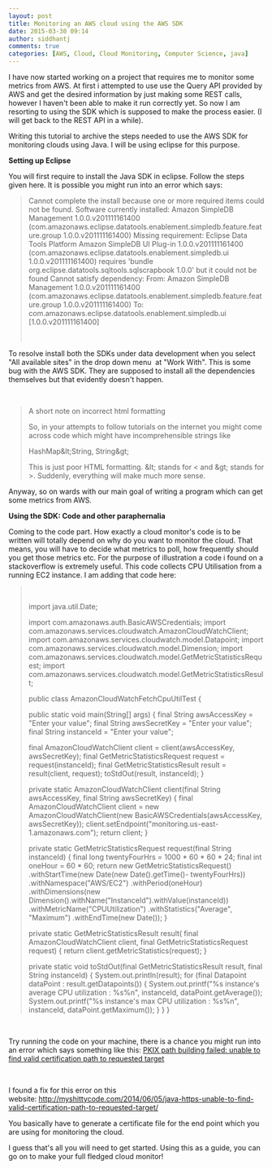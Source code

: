 ```yaml
---
layout: post
title: Monitoring an AWS cloud using the AWS SDK
date: 2015-03-30 09:14
author: siddhantj
comments: true
categories: [AWS, Cloud, Cloud Monitoring, Computer Science, java]
---
```

I have now started working on a project that requires me to monitor some metrics from AWS. At first i attempted to use use the Query API provided by AWS and get the desired information by just making some REST calls, however I haven't been able to make it run correctly yet. So now I am resorting to using the SDK which is supposed to make the process easier. (I will get back to the REST API in a while).

Writing this tutorial to archive the steps needed to use the AWS SDK for monitoring clouds using Java.
I will be using eclipse for this purpose.

<strong>Setting up Eclipse</strong>

You will first require to install the Java SDK in eclipse. Follow the steps given here. It is possible you might run into an error which says:
<blockquote>Cannot complete the install because one or more required items could not be found. Software currently installed: Amazon SimpleDB Management 1.0.0.v201111161400 (com.amazonaws.eclipse.datatools.enablement.simpledb.feature.feature.group 1.0.0.v201111161400) Missing requirement: Eclipse Data Tools Platform Amazon SimpleDB UI Plug-in 1.0.0.v201111161400 (com.amazonaws.eclipse.datatools.enablement.simpledb.ui 1.0.0.v201111161400) requires 'bundle org.eclipse.datatools.sqltools.sqlscrapbook 1.0.0' but it could not be found Cannot satisfy dependency: From: Amazon SimpleDB Management 1.0.0.v201111161400 (com.amazonaws.eclipse.datatools.enablement.simpledb.feature.feature.group 1.0.0.v201111161400) To: com.amazonaws.eclipse.datatools.enablement.simpledb.ui [1.0.0.v201111161400]

&nbsp;</blockquote>
To resolve install both the SDKs under data development when you select "All available sites" in the drop down menu  at "Work With". This is some bug with the AWS SDK. They are supposed to install all the dependencies themselves but that evidently doesn't happen.

&nbsp;
<blockquote>A short note on incorrect html formatting

So, in your attempts to follow tutorials on the internet you might come across code which might have incomprehensible strings like

<span class="typ">HashMap</span><span class="pun">&amp;</span><span class="pln">lt</span><span class="pun">;</span><span class="typ">String</span><span class="pun">,</span> <span class="typ">String</span><span class="pun">&amp;</span><span class="pln">gt</span><span class="pun">;</span>

This is just poor HTML formatting. &amp;lt; stands for &lt; and &amp;gt; stands for &gt;. Suddenly, everything will make much more sense.</blockquote>
Anyway, so on wards with our main goal of writing a program which can get some metrics from AWS.

<strong>Using the SDK: Code and other paraphernalia </strong>

Coming to the code part. How exactly a cloud monitor's code is to be written will totally depend on why do you want to monitor the cloud. That means, you will have to decide what metrics to poll, how frequently should you get those metrics etc. For the purpose of illustration a code i found on a stackoverflow is extremely useful. This code collects CPU Utilisation from a running EC2 instance. I am adding that code here:
<blockquote>&nbsp;

import java.util.Date;

import com.amazonaws.auth.BasicAWSCredentials;
import com.amazonaws.services.cloudwatch.AmazonCloudWatchClient;
import com.amazonaws.services.cloudwatch.model.Datapoint;
import com.amazonaws.services.cloudwatch.model.Dimension;
import com.amazonaws.services.cloudwatch.model.GetMetricStatisticsRequest;
import com.amazonaws.services.cloudwatch.model.GetMetricStatisticsResult;

public class AmazonCloudWatchFetchCpuUtilTest {

public static void main(String[] args) {
final String awsAccessKey = "Enter your value";
final String awsSecretKey = "Enter your value";
final String instanceId = "Enter your value";

final AmazonCloudWatchClient client = client(awsAccessKey, awsSecretKey);
final GetMetricStatisticsRequest request = request(instanceId);
final GetMetricStatisticsResult result = result(client, request);
toStdOut(result, instanceId);
}

private static AmazonCloudWatchClient client(final String awsAccessKey, final String awsSecretKey) {
final AmazonCloudWatchClient client = new AmazonCloudWatchClient(new BasicAWSCredentials(awsAccessKey, awsSecretKey));
client.setEndpoint("monitoring.us-east-1.amazonaws.com");
return client;
}

private static GetMetricStatisticsRequest request(final String instanceId) {
final long twentyFourHrs = 1000 * 60 * 60 * 24;
final int oneHour = 60 * 60;
return new GetMetricStatisticsRequest()
.withStartTime(new Date(new Date().getTime()- twentyFourHrs))
.withNamespace("AWS/EC2")
.withPeriod(oneHour)
.withDimensions(new Dimension().withName("InstanceId").withValue(instanceId))
.withMetricName("CPUUtilization")
.withStatistics("Average", "Maximum")
.withEndTime(new Date());
}

private static GetMetricStatisticsResult result(
final AmazonCloudWatchClient client, final GetMetricStatisticsRequest request) {
return client.getMetricStatistics(request);
}

private static void toStdOut(final GetMetricStatisticsResult result, final String instanceId) {
System.out.println(result);
for (final Datapoint dataPoint : result.getDatapoints()) {
System.out.printf("%s instance's average CPU utilization : %s%n", instanceId, dataPoint.getAverage());
System.out.printf("%s instance's max CPU utilization : %s%n", instanceId, dataPoint.getMaximum());
}
}
}</blockquote>
&nbsp;

Try running the code on your machine, there is a chance you might run into an error which says something like this: <a href="http://stackoverflow.com/questions/4062307/pkix-path-building-failed-unable-to-find-valid-certification-path-to-requested">PKIX path building failed: unable to find valid certification path to requested target</a>

&nbsp;

I found a fix for this error on this website: <a href="http://myshittycode.com/2014/06/05/java-https-unable-to-find-valid-certification-path-to-requested-target/">http://myshittycode.com/2014/06/05/java-https-unable-to-find-valid-certification-path-to-requested-target/</a>

You basically have to generate a certificate file for the end point which you are using for monitoring the cloud.

I guess that's all you will need to get started. Using this as a guide, you can go on to make your full fledged cloud monitor!
